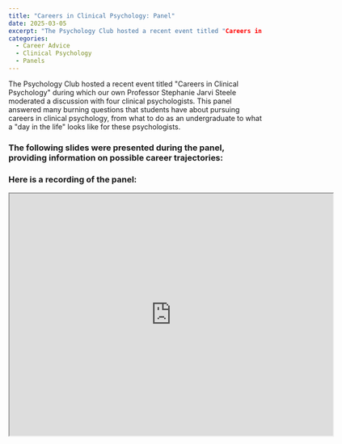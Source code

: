 ```yaml
---
title: "Careers in Clinical Psychology: Panel"
date: 2025-03-05
excerpt: "The Psychology Club hosted a recent event titled "Careers in Clinical Psychology" during which our own Professor Stephanie Jarvi Steele"
categories:
  - Career Advice
  - Clinical Psychology
  - Panels
---
```


The Psychology Club hosted a recent event titled "Careers in Clinical Psychology" during which our own Professor Stephanie Jarvi Steele moderated a discussion with four clinical psychologists. This panel answered many burning questions that students have about pursuing careers in clinical psychology, from what to do as an undergraduate to what a "day in the life" looks like for these psychologists. 

### The following slides were presented during the panel, providing information on possible career trajectories:
<object data="../assets/Clinical psych INFO.pdf" width="1000" height="1000" type='application/pdf'></object>

### Here is a recording of the panel:
<iframe src="https://drive.google.com/file/d/1HioLGnGbGcKxHM411SlkmyJFIm-tskUs/preview" width="640" height="480" allow="autoplay"></iframe>

